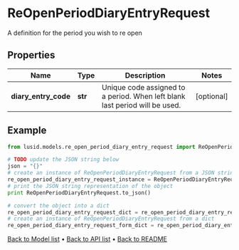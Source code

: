 # ReOpenPeriodDiaryEntryRequest

A definition for the period you wish to re open

## Properties
Name | Type | Description | Notes
------------ | ------------- | ------------- | -------------
**diary_entry_code** | **str** | Unique code assigned to a period. When left blank last period will be used. | [optional] 

## Example

```python
from lusid.models.re_open_period_diary_entry_request import ReOpenPeriodDiaryEntryRequest

# TODO update the JSON string below
json = "{}"
# create an instance of ReOpenPeriodDiaryEntryRequest from a JSON string
re_open_period_diary_entry_request_instance = ReOpenPeriodDiaryEntryRequest.from_json(json)
# print the JSON string representation of the object
print ReOpenPeriodDiaryEntryRequest.to_json()

# convert the object into a dict
re_open_period_diary_entry_request_dict = re_open_period_diary_entry_request_instance.to_dict()
# create an instance of ReOpenPeriodDiaryEntryRequest from a dict
re_open_period_diary_entry_request_form_dict = re_open_period_diary_entry_request.from_dict(re_open_period_diary_entry_request_dict)
```
[Back to Model list](../README.md#documentation-for-models) &#8226; [Back to API list](../README.md#documentation-for-api-endpoints) &#8226; [Back to README](../README.md)


